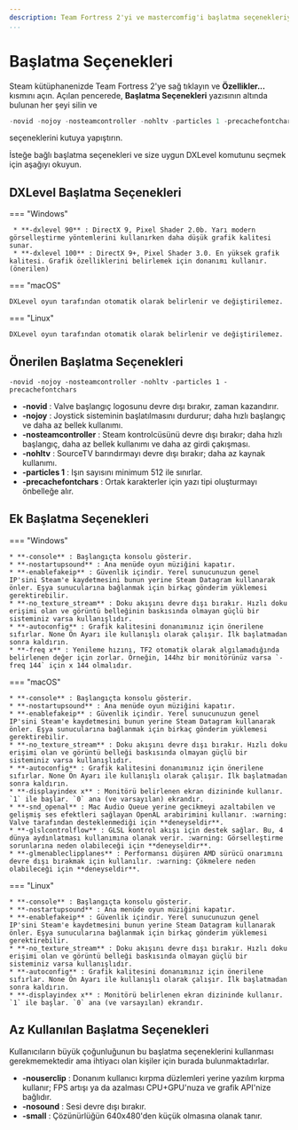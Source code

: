 ```yaml
---
description: Team Fortress 2'yi ve mastercomfig'i başlatma seçenekleriyle hassas biçimde ayarlayın.
...
```


# Başlatma Seçenekleri

Steam kütüphanenizde Team Fortress 2'ye sağ tıklayın ve **Özellikler...** kısmını açın. Açılan pencerede, **Başlatma Seçenekleri** yazısının altında bulunan
her şeyi silin ve

```c
-novid -nojoy -nosteamcontroller -nohltv -particles 1 -precachefontchars
```

seçeneklerini kutuya yapıştırın.

İsteğe bağlı başlatma seçenekleri ve size uygun DXLevel komutunu seçmek için aşağıyı okuyun.

## DXLevel Başlatma Seçenekleri

=== "Windows"

     * **-dxlevel 90** : DirectX 9, Pixel Shader 2.0b. Yarı modern görselleştirme yöntemlerini kullanırken daha düşük grafik kalitesi sunar.
     * **-dxlevel 100** : DirectX 9+, Pixel Shader 3.0. En yüksek grafik kalitesi. Grafik özelliklerini belirlemek için donanımı kullanır. (önerilen)

=== "macOS"

    DXLevel oyun tarafından otomatik olarak belirlenir ve değiştirilemez.

=== "Linux"

    DXLevel oyun tarafından otomatik olarak belirlenir ve değiştirilemez.

## Önerilen Başlatma Seçenekleri

`-novid -nojoy -nosteamcontroller -nohltv -particles 1 -precachefontchars`

- **-novid** : Valve başlangıç logosunu devre dışı bırakır, zaman kazandırır.
- **-nojoy** : Joystick sisteminin başlatılmasını durdurur; daha hızlı başlangıç ve daha az bellek kullanımı.
- **-nosteamcontroller** : Steam kontrolcüsünü devre dışı bırakır; daha hızlı başlangıç, daha az bellek kullanımı ve daha az girdi çakışması.
- **-nohltv** : SourceTV barındırmayı devre dışı bırakır; daha az kaynak kullanımı.
- **-particles 1** : Işın sayısını minimum 512 ile sınırlar.
- **-precachefontchars** : Ortak karakterler için yazı tipi oluşturmayı önbelleğe alır.

## Ek Başlatma Seçenekleri

=== "Windows"

    * **-console** : Başlangıçta konsolu gösterir.
    * **-nostartupsound** : Ana menüde oyun müziğini kapatır.
    * **-enablefakeip** : Güvenlik içindir. Yerel sunucunuzun genel IP'sini Steam'e kaydetmesini bunun yerine Steam Datagram kullanarak önler. Eşya sunucularına bağlanmak için birkaç gönderim yüklemesi gerektirebilir.
    * **-no_texture_stream** : Doku akışını devre dışı bırakır. Hızlı doku erişimi olan ve görüntü belleğinin baskısında olmayan güçlü bir sisteminiz varsa kullanışlıdır.
    * **-autoconfig** : Grafik kalitesini donanımınız için önerilene sıfırlar. None Ön Ayarı ile kullanışlı olarak çalışır. İlk başlatmadan sonra kaldırın.
    * **-freq x** : Yenileme hızını, TF2 otomatik olarak algılamadığında belirlenen değer için zorlar. Örneğin, 144hz bir monitörünüz varsa `-freq 144` için x 144 olmalıdır.

=== "macOS"

    * **-console** : Başlangıçta konsolu gösterir.
    * **-nostartupsound** : Ana menüde oyun müziğini kapatır.
    * **-enablefakeip** : Güvenlik içindir. Yerel sunucunuzun genel IP'sini Steam'e kaydetmesini bunun yerine Steam Datagram kullanarak önler. Eşya sunucularına bağlanmak için birkaç gönderim yüklemesi gerektirebilir.
    * **-no_texture_stream** : Doku akışını devre dışı bırakır. Hızlı doku erişimi olan ve görüntü belleği baskısında olmayan güçlü bir sisteminiz varsa kullanışlıdır.
    * **-autoconfig** : Grafik kalitesini donanımınız için önerilene sıfırlar. None Ön Ayarı ile kullanışlı olarak çalışır. İlk başlatmadan sonra kaldırın.
    * **-displayindex x** : Monitörü belirlenen ekran dizininde kullanır. `1` ile başlar. `0` ana (ve varsayılan) ekrandır.
    * **-snd_openal** : Mac Audio Queue yerine gecikmeyi azaltabilen ve gelişmiş ses efektleri sağlayan OpenAL arabirimini kullanır. :warning: Valve tarafından desteklenmediği için **deneyseldir**.
    * **-glslcontrolflow** : GLSL kontrol akışı için destek sağlar. Bu, 4 dünya aydınlatması kullanımına olanak verir. :warning: Görselleştirme sorunlarına neden olabileceği için **deneyseldir**.
    * **-glmenableclipplanes** : Performansı düşüren AMD sürücü onarımını devre dışı bırakmak için kullanılır. :warning: Çökmelere neden olabileceği için **deneyseldir**.

=== "Linux"

    * **-console** : Başlangıçta konsolu gösterir.
    * **-nostartupsound** : Ana menüde oyun müziğini kapatır.
    * **-enablefakeip** : Güvenlik içindir. Yerel sunucunuzun genel IP'sini Steam'e kaydetmesini bunun yerine Steam Datagram kullanarak önler. Eşya sunucularına bağlanmak için birkaç gönderim yüklemesi gerektirebilir.
    * **-no_texture_stream** : Doku akışını devre dışı bırakır. Hızlı doku erişimi olan ve görüntü belleği baskısında olmayan güçlü bir sisteminiz varsa kullanışlıdır.
    * **-autoconfig** : Grafik kalitesini donanımınız için önerilene sıfırlar. None Ön Ayarı ile kullanışlı olarak çalışır. İlk başlatmadan sonra kaldırın.
    * **-displayindex x** : Monitörü belirlenen ekran dizininde kullanır. `1` ile başlar. `0` ana (ve varsayılan) ekrandır.

## Az Kullanılan Başlatma Seçenekleri

Kullanıcıların büyük çoğunluğunun bu başlatma seçeneklerini kullanması gerekmemektedir ama ihtiyacı olan kişiler için burada bulunmaktadırlar.

- **-nouserclip** : Donanım kullanıcı kırpma düzlemleri yerine yazılım kırpma kullanır; FPS artışı ya da azalması CPU+GPU'nuza ve grafik API'nize bağlıdır.
- **-nosound** : Sesi devre dışı bırakır.
- **-small** : Çözünürlüğün 640x480'den küçük olmasına olanak tanır.
